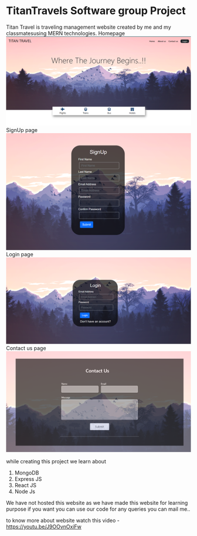 # TitanTravels Software group Project
Titan Travel is traveling management website created by me and my classmatesusing MERN technologies.
Homepage
![alt text](https://github.com/ranjitodedra/Test_Repo/blob/2f8efd374a0156fc5e9b8598aca91cce13f80c9a/TITAN%20TRAVEL%20-%20Google%20Chrome%201_23_2022%203_40_27%20PM%20(1).png)
SignUp page
![alt text](https://github.com/ranjitodedra/Test_Repo/blob/2f8efd374a0156fc5e9b8598aca91cce13f80c9a/register.html%20-%20Google%20Chrome%203_15_2022%2010_17_02%20AM.png)
Login page
![alt text](https://github.com/ranjitodedra/Test_Repo/blob/2f8efd374a0156fc5e9b8598aca91cce13f80c9a/Login%20-%20Google%20Chrome%203_15_2022%2010_16_54%20AM.png)
Contact us page
![alt text](https://github.com/ranjitodedra/Test_Repo/blob/2f8efd374a0156fc5e9b8598aca91cce13f80c9a/Contact%20us%20-%20Google%20Chrome%203_15_2022%2010_17_21%20AM.png)
 
 while creating this project we learn about 
 1. MongoDB
 2. Express JS
 3. React JS
 4. Node Js

We have not hosted this website as we have made this website for learning purpose
if you want you can use our code for any queries you can mail me..

to know more about website watch this video - https://youtu.be/J9OOvnOxiFw 
